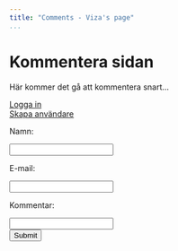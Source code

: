 ```yaml
---
title: "Comments - Viza's page"
...
```

Kommentera sidan
=========================

Här kommer det gå att kommentera snart...

[Logga in](comments/login)  
[Skapa användare](comments/create)

<form class="comments" action="post-comments" method="post">
    <p>Namn:</p>
    <input type="text" name="name"><br>
    <p>E-mail:</p>
    <input type="text" name="email"><br>
    <p>Kommentar:</p>
    <input type="text" name="content"><br>
    <input type="submit">
</form>
